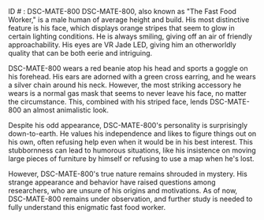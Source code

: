 ID # : DSC-MATE-800
DSC-MATE-800, also known as "The Fast Food Worker," is a male human of average height and build. His most distinctive feature is his face, which displays orange stripes that seem to glow in certain lighting conditions. He is always smiling, giving off an air of friendly approachability. His eyes are VR Jade LED, giving him an otherworldly quality that can be both eerie and intriguing.

DSC-MATE-800 wears a red beanie atop his head and sports a goggle on his forehead. His ears are adorned with a green cross earring, and he wears a silver chain around his neck. However, the most striking accessory he wears is a normal gas mask that seems to never leave his face, no matter the circumstance. This, combined with his striped face, lends DSC-MATE-800 an almost animalistic look.

Despite his odd appearance, DSC-MATE-800's personality is surprisingly down-to-earth. He values his independence and likes to figure things out on his own, often refusing help even when it would be in his best interest. This stubbornness can lead to humorous situations, like his insistence on moving large pieces of furniture by himself or refusing to use a map when he's lost.

However, DSC-MATE-800's true nature remains shrouded in mystery. His strange appearance and behavior have raised questions among researchers, who are unsure of his origins and motivations. As of now, DSC-MATE-800 remains under observation, and further study is needed to fully understand this enigmatic fast food worker.